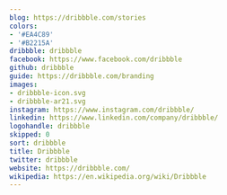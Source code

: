 ```yaml
---
blog: https://dribbble.com/stories
colors:
- '#EA4C89'
- '#B2215A'
dribbble: dribbble
facebook: https://www.facebook.com/dribbble
github: dribbble
guide: https://dribbble.com/branding
images:
- dribbble-icon.svg
- dribbble-ar21.svg
instagram: https://www.instagram.com/dribbble/
linkedin: https://www.linkedin.com/company/dribbble/
logohandle: dribbble
skipped: 0
sort: dribbble
title: Dribbble
twitter: dribbble
website: https://dribbble.com/
wikipedia: https://en.wikipedia.org/wiki/Dribbble
---
```

